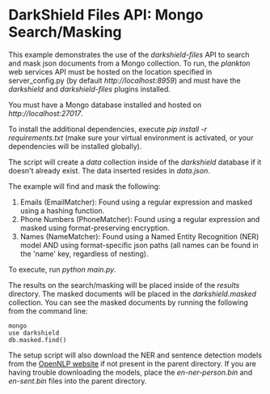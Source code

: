 # DarkShield Files API: Mongo Search/Masking

This example demonstrates the use of the *darkshield-files* API to search and mask json
documents from a Mongo collection. To run, the *plankton* web services API must be hosted on 
the location specified in server_config.py (by default *http://localhost:8959*) and must have the *darkshield* and *darkshield-files* plugins 
installed.

You must have a Mongo database installed and hosted on *http://localhost:27017*.

To install the additional dependencies, execute *pip install -r requirements.txt* 
(make sure your virtual environment is activated, or your dependencies will 
be installed globally).

The script will create a *data* collection inside of the *darkshield* database if it
doesn't already exist. The data inserted resides in *data.json*.

The example will find and mask the following:

1. Emails (EmailMatcher): Found using a regular expression and masked using a hashing
function.
2. Phone Numbers (PhoneMatcher): Found using a regular expression and masked using
format-preserving encryption.
3. Names (NameMatcher): Found using a Named Entity Recognition (NER) model AND using
format-specific json paths (all names can be found in the 'name' key, regardless
of nesting).

To execute, run *python main.py*.

The results on the search/masking will be placed inside of the *results* directory. The
masked documents will be placed in the *darkshield.masked* collection. You can see the
masked documents by running the following from the command line:

    mongo
    use darkshield
    db.masked.find()

The setup script will also download the NER and sentence detection models from 
the [OpenNLP website](http://opennlp.sourceforge.net/models-1.5/) if not present 
in the parent directory. If you are having trouble downloading the models, place 
the *en-ner-person.bin* and *en-sent.bin* files into the parent directory.